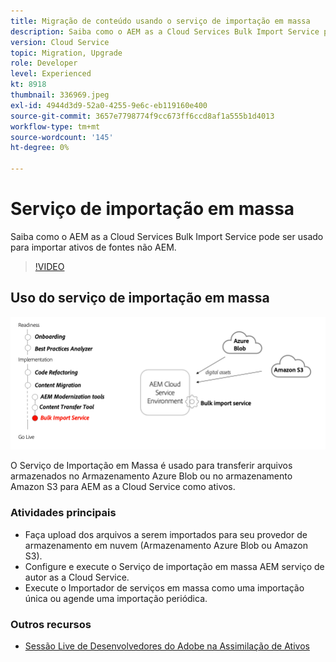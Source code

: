 ```yaml
---
title: Migração de conteúdo usando o serviço de importação em massa
description: Saiba como o AEM as a Cloud Services Bulk Import Service pode ser usado para importar ativos de fontes não AEM.
version: Cloud Service
topic: Migration, Upgrade
role: Developer
level: Experienced
kt: 8918
thumbnail: 336969.jpeg
exl-id: 4944d3d9-52a0-4255-9e6c-eb119160e400
source-git-commit: 3657e7798774f9cc673ff6ccd8af1a555b1d4013
workflow-type: tm+mt
source-wordcount: '145'
ht-degree: 0%

---
```


# Serviço de importação em massa

Saiba como o AEM as a Cloud Services Bulk Import Service pode ser usado para importar ativos de fontes não AEM.

>[!VIDEO](https://video.tv.adobe.com/v/336969/?quality=12&learn=on)

## Uso do serviço de importação em massa

![Ciclo de vida do Serviço de Importação em Massa](../assets/bulk-import-service.png)

O Serviço de Importação em Massa é usado para transferir arquivos armazenados no Armazenamento Azure Blob ou no armazenamento Amazon S3 para AEM as a Cloud Service como ativos.

### Atividades principais

+ Faça upload dos arquivos a serem importados para seu provedor de armazenamento em nuvem (Armazenamento Azure Blob ou Amazon S3).
+ Configure e execute o Serviço de importação em massa AEM serviço de autor as a Cloud Service.
+ Execute o Importador de serviços em massa como uma importação única ou agende uma importação periódica.

### Outros recursos

+ [Sessão Live de Desenvolvedores do Adobe na Assimilação de Ativos](https://experienceleague.adobe.com/docs/adobe-developers-live-events/events/2021/feb2021/asset-bulk-ingestion.html?lang=en)

